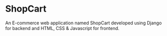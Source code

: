 # ShopCart 

An E-commerce web application named ShopCart developed using Django for backend and HTML, CSS & Javascript for frontend.